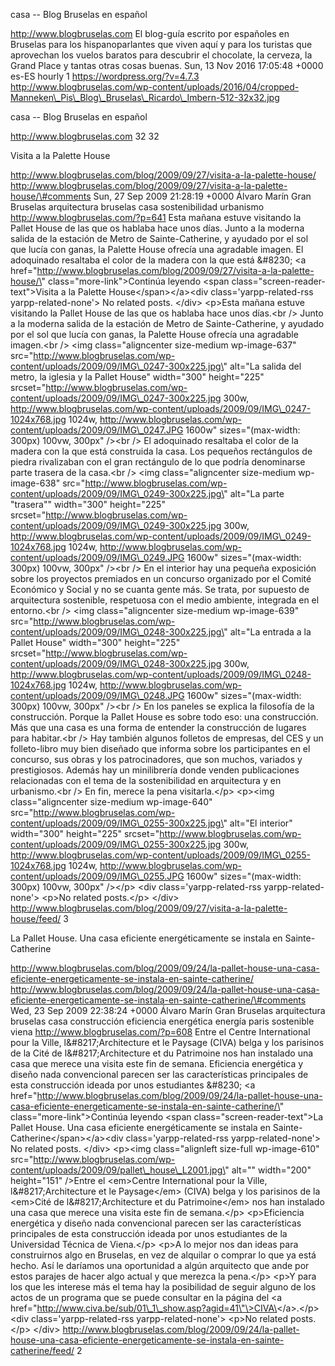 casa -- Blog Bruselas en español

http://www.blogbruselas.com El blog-guía escrito por españoles en
Bruselas para los hispanoparlantes que viven aquí y para los turistas
que aprovechan los vuelos baratos para descubrir el chocolate, la
cerveza, la Grand Place y tantas otras cosas buenas. Sun, 13 Nov 2016
17:05:48 +0000 es-ES hourly 1 https://wordpress.org/?v=4.7.3
http://www.blogbruselas.com/wp-content/uploads/2016/04/cropped-Manneken\_Pis\_Blog\_Bruselas\_Ricardo\_Imbern-512-32x32.jpg

casa -- Blog Bruselas en español

http://www.blogbruselas.com 32 32

Visita a la Palette House

http://www.blogbruselas.com/blog/2009/09/27/visita-a-la-palette-house/
http://www.blogbruselas.com/blog/2009/09/27/visita-a-la-palette-house/\#comments
Sun, 27 Sep 2009 21:28:19 +0000 Álvaro Marín Gran Bruselas arquitectura
bruselas casa sostenibilidad urbanismo
http://www.blogbruselas.com/?p=641 Esta mañana estuve visitando la
Pallet House de las que os hablaba hace unos días. Junto a la moderna
salida de la estación de Metro de Sainte-Catherine, y ayudado por el sol
que lucía con ganas, la Palette House ofrecía una agradable imagen. El
adoquinado resaltaba el color de la madera con la que está &\#8230; \<a
href=\"http://www.blogbruselas.com/blog/2009/09/27/visita-a-la-palette-house/\"
class=\"more-link\"\>Continúa leyendo \<span
class=\"screen-reader-text\"\>Visita a la Palette
House\</span\>\</a\>\<div class=\'yarpp-related-rss
yarpp-related-none\'\> No related posts. \</div\> \<p\>Esta mañana
estuve visitando la Pallet House de las que os hablaba hace unos
días.\<br /\> Junto a la moderna salida de la estación de Metro de
Sainte-Catherine, y ayudado por el sol que lucía con ganas, la Palette
House ofrecía una agradable imagen.\<br /\> \<img class=\"aligncenter
size-medium wp-image-637\"
src=\"http://www.blogbruselas.com/wp-content/uploads/2009/09/IMG\_0247-300x225.jpg\"
alt=\"La salida del metro, la iglesia y la Pallet House\" width=\"300\"
height=\"225\"
srcset=\"http://www.blogbruselas.com/wp-content/uploads/2009/09/IMG\_0247-300x225.jpg
300w,
http://www.blogbruselas.com/wp-content/uploads/2009/09/IMG\_0247-1024x768.jpg
1024w,
http://www.blogbruselas.com/wp-content/uploads/2009/09/IMG\_0247.JPG
1600w\" sizes=\"(max-width: 300px) 100vw, 300px\" /\>\<br /\> El
adoquinado resaltaba el color de la madera con la que está construida la
casa. Los pequeños rectángulos de piedra rivalizaban con el gran
rectángulo de lo que podría denominarse parte trasera de la casa.\<br
/\> \<img class=\"aligncenter size-medium wp-image-638\"
src=\"http://www.blogbruselas.com/wp-content/uploads/2009/09/IMG\_0249-300x225.jpg\"
alt=\"La parte &quot;trasera&quot;\" width=\"300\" height=\"225\"
srcset=\"http://www.blogbruselas.com/wp-content/uploads/2009/09/IMG\_0249-300x225.jpg
300w,
http://www.blogbruselas.com/wp-content/uploads/2009/09/IMG\_0249-1024x768.jpg
1024w,
http://www.blogbruselas.com/wp-content/uploads/2009/09/IMG\_0249.JPG
1600w\" sizes=\"(max-width: 300px) 100vw, 300px\" /\>\<br /\> En el
interior hay una pequeña exposición sobre los proyectos premiados en un
concurso organizado por el Comité Económico y Social y no se cuanta
gente más. Se trata, por supuesto de arquitectura sostenible, respetuosa
con el medio ambiente, integrada en el entorno.\<br /\> \<img
class=\"aligncenter size-medium wp-image-639\"
src=\"http://www.blogbruselas.com/wp-content/uploads/2009/09/IMG\_0248-300x225.jpg\"
alt=\"La entrada a la Pallet House\" width=\"300\" height=\"225\"
srcset=\"http://www.blogbruselas.com/wp-content/uploads/2009/09/IMG\_0248-300x225.jpg
300w,
http://www.blogbruselas.com/wp-content/uploads/2009/09/IMG\_0248-1024x768.jpg
1024w,
http://www.blogbruselas.com/wp-content/uploads/2009/09/IMG\_0248.JPG
1600w\" sizes=\"(max-width: 300px) 100vw, 300px\" /\>\<br /\> En los
paneles se explica la filosofía de la construcción. Porque la Pallet
House es sobre todo eso: una construcción. Más que una casa es una forma
de entender la construcción de lugares para habitar.\<br /\> Hay también
algunos folletos de empresas, del CES y un folleto-libro muy bien
diseñado que informa sobre los participantes en el concurso, sus obras y
los patrocinadores, que son muchos, variados y prestigiosos. Además hay
un minilibrería donde venden publicaciones relacionadas con el tema de
la sostenibilidad en arquitectura y en urbanismo.\<br /\> En fin, merece
la pena visitarla.\</p\> \<p\>\<img class=\"aligncenter size-medium
wp-image-640\"
src=\"http://www.blogbruselas.com/wp-content/uploads/2009/09/IMG\_0255-300x225.jpg\"
alt=\"El interior\" width=\"300\" height=\"225\"
srcset=\"http://www.blogbruselas.com/wp-content/uploads/2009/09/IMG\_0255-300x225.jpg
300w,
http://www.blogbruselas.com/wp-content/uploads/2009/09/IMG\_0255-1024x768.jpg
1024w,
http://www.blogbruselas.com/wp-content/uploads/2009/09/IMG\_0255.JPG
1600w\" sizes=\"(max-width: 300px) 100vw, 300px\" /\>\</p\> \<div
class=\'yarpp-related-rss yarpp-related-none\'\> \<p\>No related
posts.\</p\> \</div\>
http://www.blogbruselas.com/blog/2009/09/27/visita-a-la-palette-house/feed/
3

La Pallet House. Una casa eficiente energéticamente se instala en
Sainte-Catherine

http://www.blogbruselas.com/blog/2009/09/24/la-pallet-house-una-casa-eficiente-energeticamente-se-instala-en-sainte-catherine/
http://www.blogbruselas.com/blog/2009/09/24/la-pallet-house-una-casa-eficiente-energeticamente-se-instala-en-sainte-catherine/\#comments
Wed, 23 Sep 2009 22:38:24 +0000 Álvaro Marín Gran Bruselas arquitectura
bruselas casa construcción eficiencia energética energía paris
sostenible viena http://www.blogbruselas.com/?p=608 Entre el Centre
International pour la Ville, l&\#8217;Architecture et le Paysage (CIVA)
belga y los parisinos de la Cité de l&\#8217;Architecture et du
Patrimoine nos han instalado una casa que merece una visita este fin de
semana. Eficiencia energética y diseño nada convencional parecen ser las
características principales de esta construcción ideada por unos
estudiantes &\#8230; \<a
href=\"http://www.blogbruselas.com/blog/2009/09/24/la-pallet-house-una-casa-eficiente-energeticamente-se-instala-en-sainte-catherine/\"
class=\"more-link\"\>Continúa leyendo \<span
class=\"screen-reader-text\"\>La Pallet House. Una casa eficiente
energéticamente se instala en Sainte-Catherine\</span\>\</a\>\<div
class=\'yarpp-related-rss yarpp-related-none\'\> No related posts.
\</div\> \<p\>\<img class=\"alignleft size-full wp-image-610\"
src=\"http://www.blogbruselas.com/wp-content/uploads/2009/09/pallet\_house\_L2001.jpg\"
alt=\"\" width=\"200\" height=\"151\" /\>Entre el \<em\>Centre
International pour la Ville, l&\#8217;Architecture et le Paysage\</em\>
(CIVA) belga y los parisinos de la \<em\>Cité de l&\#8217;Architecture
et du Patrimoine\</em\> nos han instalado una casa que merece una visita
este fin de semana.\</p\> \<p\>Eficiencia energética y diseño nada
convencional parecen ser las características principales de esta
construcción ideada por unos estudiantes de la Universidad Técnica de
Viena.\</p\> \<p\>A lo mejor nos dan ideas para construirnos algo en
Bruselas, en vez de alquilar o comprar lo que ya está hecho. Así le
daríamos una oportunidad a algún arquitecto que ande por estos parajes
de hacer algo actual y que merezca la pena.\</p\> \<p\>Y para los que
les interese más el tema hay la posibilidad de seguir alguno de los
actos de un programa que se puede consultar en la página del \<a
href=\"http://www.civa.be/sub/01\_1\_show.asp?agid=41\"\>CIVA\</a\>.\</p\>
\<div class=\'yarpp-related-rss yarpp-related-none\'\> \<p\>No related
posts.\</p\> \</div\>
http://www.blogbruselas.com/blog/2009/09/24/la-pallet-house-una-casa-eficiente-energeticamente-se-instala-en-sainte-catherine/feed/
2

